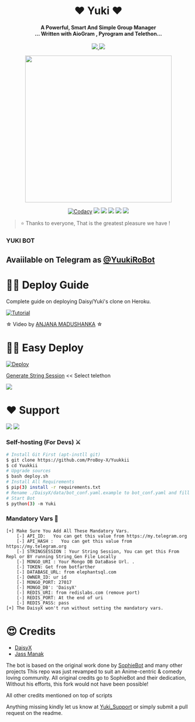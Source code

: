 
<h1 align="center"><b>❤️ Yuki  ❤️</b></h1>

<h4 align="center">A Powerful, Smart And Simple Group Manager <br> ... Written with AioGram , Pyrogram and Telethon...</h4>
<p align='center'>
  <a href="https://www.python.org/" alt="made-with-python"> <img src="https://img.shields.io/badge/Made%20with-Python-1f425f.svg?style=flat-square&logo=python&color=blue" /> </a>
  <a href="https://github.com/ProBoy-X/Yuukkii/graphs/commit-activity" alt="Maintenance"> <img src="https://img.shields.io/badge/Maintained%3F-yes-green.svg?style=flat-square" /> </a>
</p>

<p align="center"><a href="https://t.me/Yuki_Support_Official"><img src="https://telegra.ph/file/a778e5c96ca3bbe273111.jpg" width="400"></a></p>
<p align="center">
    <a href="https://app.codacy.com/manual/ProBoy-X/Yuukkii/dashboard"> <img src="https://img.shields.io/codacy/grade/4d58f2a402b54aed8a7d95f7add45a81?color=brightgreen&logo=codacy&logoColor=green&style=for-the-badge" alt="Codacy" /></a>
    <a href="https://github.com/ProBoy-X/Yuukkii"> <img src="https://img.shields.io/github/repo-size/ProBoy-X/Yuukkii?color=orange&logo=github&logoColor=green&style=for-the-badge" /></a>
    <a href="https://github.com/ProBoy-X/Yuukkii/commits/inukaasith"> <img src="https://img.shields.io/github/last-commit/ProBoy-X/Yuukkii?color=brown&logo=github&logoColor=green&style=for-the-badge" /></a>
    <a href="https://github.com/ProBoy-X/Yuukkii/issues"> <img src="https://img.shields.io/github/issues/ProBoy-X/Yuukkii?color=blueviolet&logo=github&logoColor=green&style=for-the-badge" /></a>
    <a href="https://github.com/ProBoy-X/Yuukkii/network/members"> <img src="https://img.shields.io/github/forks/ProBoy-X/Yuukkii?color=red&logo=github&logoColor=green&style=for-the-badge" /></a>  
    <a href="https://pypi.org/project/Telethon/"> <img src="https://img.shields.io/pypi/v/telethon?color=yellow&label=telethon&logo=python&logoColor=green&style=for-the-badge" /></a>
</p>

> ⭐️ Thanks to everyone, That is the greatest pleasure we have !

### YUKI BOT
## Avaiilable on Telegram as [@YuukiRoBot](https://t.me/YuukiRoBot)

# 🧙‍♀️ Deploy Guide
Complete guide on deploying Daisy/Yuki's clone on Heroku.

[![Tutorial](https://yt-embed.herokuapp.com/embed?v=yar61k_hEHQ)](https://www.youtube.com/watch?v=yar61k_hEHQ)

☆ Video by [ANJANA MADUSHANKA](https://www.youtube.com/channel/UCApXYZNiMdW6UG48-syX7wQ) ☆


# 🏃‍♂️ Easy Deploy 
[![Deploy](https://www.herokucdn.com/deploy/button.svg)](https://heroku.com/deploy?template=https://github.com/ProBoy-X/Yuukkii.git)

[Generate String Session](https://replit.com/@SpEcHiDe/GenerateStringSession)  << Select telethon

<a href="https://www.youtube.com/watch?v=yar61k_hEHQ"><img src="https://img.shields.io/badge/How%20To-Deploy-red.svg?logo=Youtube"></a>

# ❤️ Support
<a href="https://t.me/Yuki_Support_Official"><img src="https://img.shields.io/badge/Join-Telegram%20Channel-red.svg?logo=Telegram"></a>
<a href="https://t.me/Yuki_Suppor_Official"><img src="https://img.shields.io/badge/Join-Telegram%20Group-blue.svg?logo=telegram"></a>

### Self-hosting (For Devs) ⚔
```sh
# Install Git First (apt-instll git)
$ git clone https://github.com/ProBoy-X/Yuukkii
$ cd Yuukkii
# Upgrade sources
$ bash deploy.sh
# Install All Requirements 
$ pip(3) install -r requirements.txt
# Rename ./DaisyX/data/bot_conf.yaml.example to bot_conf.yaml and fill
# Start Bot 
$ python(3) -m Yuki
```

### Mandatory Vars 📒
```
[+] Make Sure You Add All These Mandatory Vars. 
    [-] API_ID:   You can get this value from https://my.telegram.org
    [-] API_HASH :   You can get this value from https://my.telegram.org
    [-] STRINGSESSION : Your String Session, You can get this From Repl or BY running String_Gen File Locally
    [-] MONGO_URI : Your Mongo DB DataBase Url. .
    [-] TOKEN: Get from botfarther
    [-] DATABASE_URL: from elephantsql.com
    [-] OWNER_ID: ur id
    [-] MONGO_PORT: 27017
    [-] MONGO_DB': 'DaisyX'
    [-] REDIS_URI: from redislabs.com (remove port)
    [-] REDIS_PORT: At the end of uri
    [-] REDIS_PASS: pass
[+] The DaisyX won't run without setting the mandatory vars.
```

# 😍 Credits

 - [DaisyX](https://github.com/teamdaisyx/daisy-x)
 - [Jass Manak](https://github.com/JassManak1125)


The bot is based on the original work done by [SophieBot](https://gitlab.com/SophieBot/sophie) and many other projects
This repo was just revamped to suit an Anime-centric & comedy loving community. All original credits go to SophieBot and their dedication, Without his efforts, this fork would not have been possible!

All other credits mentioned on top of scripts

Anything missing kindly let us know at [Yuki_Support](https://t.me/Yuky_Support_Official) or simply submit a pull request on the readme.



